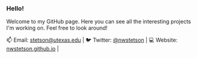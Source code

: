 ### Hello!

Welcome to my GitHub page. Here you can see all the interesting projects I'm working on. Feel free to look around!

 📫 Email: [stetson@utexas.edu](kstetson@utexas.edu) | 
 🐦 Twitter: [@nwstetson](https://twitter.com/NWStetson) | 
 💻 Website: [nwstetson.github.io](https://nwstetson.github.io) | 
 


<!--
**nwstetson/nwstetson** is a ✨ _special_ ✨ repository because its `README.md` (this file) appears on your GitHub profile.

Here are some ideas to get you started:

- 🔭 I’m currently working on ...
- 🌱 I’m currently learning ...
- 👯 I’m looking to collaborate on ...
- 🤔 I’m looking for help with ...
- 💬 Ask me about ...
- 📫 How to reach me: ...
- 😄 Pronouns: ...
- ⚡ Fun fact: ...
-->

